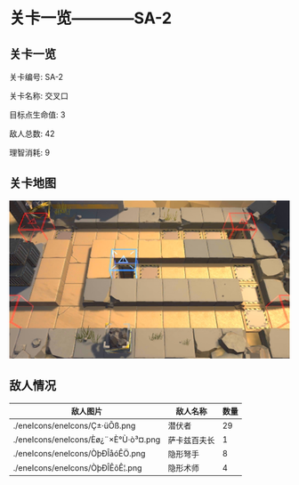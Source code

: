 # 关卡一览————SA-2


## 关卡一览

关卡编号: SA-2

关卡名称: 交叉口

目标点生命值: 3

敌人总数: 42

理智消耗: 9


## 关卡地图
![SA-2](./oprMap/SA-2.png)

## 敌人情况

| 敌人图片 | 敌人名称 | 数量  |
|---------|-----|-----|
| ./eneIcons/eneIcons/Ç±·üÕß.png| 潜伏者  |   29  |
| ./eneIcons/eneIcons/Èø¿¨×È°Ù·ò³¤.png| 萨卡兹百夫长  |   1  |
| ./eneIcons/eneIcons/ÒþÐÎåóÊÖ.png| 隐形弩手  |   8  |
| ./eneIcons/eneIcons/ÒþÐÎÊõÊ¦.png| 隐形术师  |   4  |
